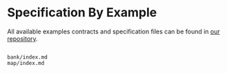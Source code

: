 Specification By Example
========================

All available examples contracts and specification files can be found in [our
repository](https://github.com/Certora/CertoraProverSupplementary/tree/master/Examples).

```{toctree}

bank/index.md
map/index.md
```

